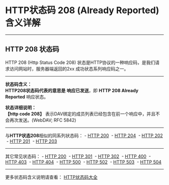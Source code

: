 # HTTP状态码 208 (Already Reported) 含义详解

---

## HTTP 208 状态码

HTTP 208 (Http Status Code 208) 状态是HTTP协议的一种响应码，是我们请求访问网站时，服务器端返回的2xx 成功状态系列响应码之一。

---

**状态码含义：**  
**HTTP208状态码代表的意思是** **响应已发送**，即 **HTTP 208 Already Reported** 响应状态。

**状态详细说明：**  
**【http code 208】** 表示DAV绑定的成员列表已经包含在前一个响应中，并且不会再次发送。(WebDAV; RFC 5842)

  

---

与**HTTP状态208**相似的同系列状态码： - [HTTP 200](https://seo.juziseo.com/doc/http_code/200 "HTTP 200详细说明")
 - [HTTP 204](https://seo.juziseo.com/doc/http_code/204 "HTTP 204详细说明")
 - [HTTP 202](https://seo.juziseo.com/doc/http_code/202 "HTTP 202详细说明")
 - [HTTP 201](https://seo.juziseo.com/doc/http_code/201 "HTTP 201详细说明")
 - [HTTP 203](https://seo.juziseo.com/doc/http_code/203 "HTTP 203详细说明")

---

其它常见状态码： - [HTTP 200](https://seo.juziseo.com/doc/http_code/200 "HTTP 200详细说明")
 - [HTTP 301](https://seo.juziseo.com/doc/http_code/301 "HTTP 301详细说明")
 - [HTTP 302](https://seo.juziseo.com/doc/http_code/302 "HTTP 302详细说明")
 - [HTTP 400](https://seo.juziseo.com/doc/http_code/400 "HTTP 400详细说明")
 - [HTTP 403](https://seo.juziseo.com/doc/http_code/403 "HTTP 403详细说明")
 - [HTTP 404](https://seo.juziseo.com/doc/http_code/404 "HTTP 404详细说明")
 - [HTTP 500](https://seo.juziseo.com/doc/http_code/500 "HTTP 500详细说明")
 - [HTTP 502](https://seo.juziseo.com/doc/http_code/502 "HTTP 502详细说明")
 - [HTTP 503](https://seo.juziseo.com/doc/http_code/503 "HTTP 503详细说明")
 - [HTTP 504](https://seo.juziseo.com/doc/http_code/504 "HTTP 504详细说明")

---

更多状态码含义说明请查看： [HTTP状态码大全](https://seo.juziseo.com/doc/http_code/)